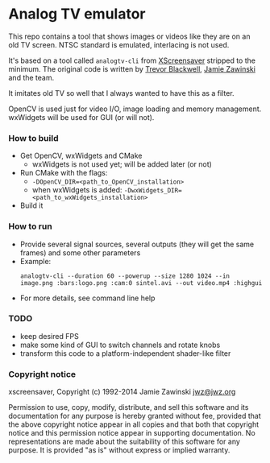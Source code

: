 # Analog TV emulator

This repo contains a tool that shows images or videos like they are on an old TV screen. NTSC standard is emulated, interlacing is not used.

It's based on a tool called `analogtv-cli` from [XScreensaver](https://www.jwz.org/xscreensaver/) stripped to the minimum.
The original code is written by [Trevor Blackwell](https://tlb.org/), [Jamie Zawinski](https://jwz.org/) and the team.

It imitates old TV so well that I always wanted to have this as a filter.

OpenCV is used just for video I/O, image loading and memory management.
wxWidgets will be used for GUI (or will not).

### How to build
* Get OpenCV, wxWidgets and CMake
  - wxWidgets is not used yet; will be added later (or not)
* Run CMake with the flags:
  - `-DOpenCV_DIR=<path_to_OpenCV_installation>`
  - when wxWidgets is added: `-DwxWidgets_DIR=<path_to_wxWidgets_installation>`
* Build it

### How to run
* Provide several signal sources, several outputs (they will get the same frames) and some other parameters
* Example:
  ```
  analogtv-cli --duration 60 --powerup --size 1280 1024 --in image.png :bars:logo.png :cam:0 sintel.avi --out video.mp4 :highgui
  ```
* For more details, see command line help

### TODO
* keep desired FPS
* make some kind of GUI to switch channels and rotate knobs
* transform this code to a platform-independent shader-like filter

### Copyright notice

xscreensaver, Copyright (c) 1992-2014 Jamie Zawinski <jwz@jwz.org>

Permission to use, copy, modify, distribute, and sell this software and its
documentation for any purpose is hereby granted without fee, provided that
the above copyright notice appear in all copies and that both that
copyright notice and this permission notice appear in supporting
documentation.  No representations are made about the suitability of this
software for any purpose.  It is provided "as is" without express or 
implied warranty.